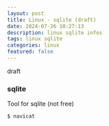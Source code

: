 ```yaml
---
layout: post
title: Linux - sqlite (draft)
date: 2024-07-26 10:27:13
description: linux sqlite infos 
tags: linux sqlite
categories: linux
featured: false
---
```


draft

### sqlite
Tool for sqlite (not free)
````markup
$ navicat
````


